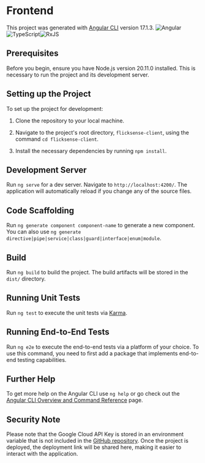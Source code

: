 # Frontend

This project was generated with [Angular CLI](https://github.com/angular/angular-cli) version 17.1.3.
![Angular](https://img.shields.io/badge/-Angular-DD0031?style=flat-square&logo=angular&logoColor=white)
![TypeScript](https://img.shields.io/badge/-TypeScript-3178C6?style=flat-square&logo=typescript&logoColor=white)![RxJS](https://img.shields.io/badge/-RxJS-B7178C?style=flat-square&logo=reactivex&logoColor=white)

## Prerequisites

Before you begin, ensure you have Node.js version 20.11.0 installed. This is necessary to run the project and its development server.

## Setting up the Project

To set up the project for development:

1. Clone the repository to your local machine.

2. Navigate to the project's root directory, `flicksense-client`, using the command `cd flicksense-client`.

3. Install the necessary dependencies by running `npm install`.

## Development Server

Run `ng serve` for a dev server. Navigate to `http://localhost:4200/`. The application will automatically reload if you change any of the source files.

## Code Scaffolding

Run `ng generate component component-name` to generate a new component. You can also use `ng generate directive|pipe|service|class|guard|interface|enum|module`.

## Build

Run `ng build` to build the project. The build artifacts will be stored in the `dist/` directory.

## Running Unit Tests

Run `ng test` to execute the unit tests via [Karma](https://karma-runner.github.io).

## Running End-to-End Tests

Run `ng e2e` to execute the end-to-end tests via a platform of your choice. To use this command, you need to first add a package that implements end-to-end testing capabilities.

## Further Help

To get more help on the Angular CLI use `ng help` or go check out the [Angular CLI Overview and Command Reference](https://angular.io/cli) page.

## Security Note

Please note that the Google Cloud API Key is stored in an environment variable that is not included in the [GitHub repository](https://github.com/tatiane-leal/flicksense-server). Once the project is deployed, the deployment link will be shared here, making it easier to interact with the application.
